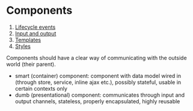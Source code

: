 # Components

1. [Lifecycle events](01-lifecycle-events/README.md)
2. [Input and output](02-input-output/README.md)
3. [Templates](03-templates/README.md)
4. [Styles](04-styles/README.md)

Components should have a clear way of communicating with the outside world (their parent).

- smart (container) component: component with data model wired in (through store, service, inline ajax etc.), possibly stateful, usable in certain contexts only
- dumb (presentational) component: communicates through input and output channels, stateless, properly encapsulated, highly reusable
